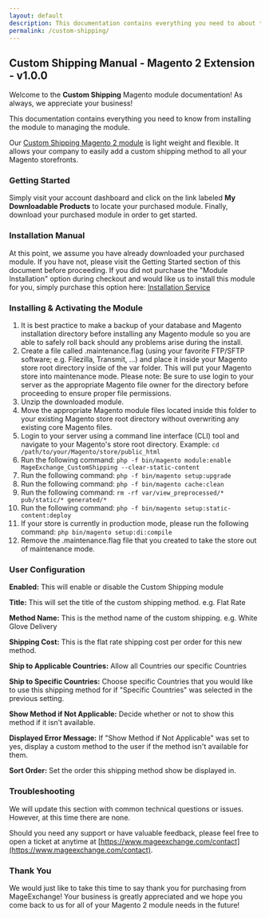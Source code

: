 ```yaml
---
layout: default
description: This documentation contains everything you need to about the Magento 2 Custom Shipping module from installing the module to managing the module.
permalink: /custom-shipping/
---
```


## Custom Shipping Manual - Magento 2 Extension - v1.0.0
Welcome to the **Custom Shipping** Magento module documentation! As always, we appreciate your business!

This documentation contains everything you need to know from installing the module to managing the module.

Our [Custom Shipping Magento 2 module](https://www.mageexchange.com/custom-shipping-method-magento-2) is light weight and flexible. It allows your company to easily add a custom shipping method to all your Magento storefronts.


### Getting Started
Simply visit your account dashboard and click on the link labeled **My Downloadable Products** to locate your purchased module. Finally, download your purchased module in order to get started.


### Installation Manual
At this point, we assume you have already downloaded your purchased module. If you have not, please visit the Getting Started section of this document before proceeding. If you did not purchase the "Module Installation" option during checkout and would like us to install this module for you, simply purchase this option here: [Installation Service](https://www.mageexchange.com/module-installation-service-magento-2)


### Installing & Activating the Module
1. It is best practice to make a backup of your database and Magento installation directory before installing any Magento module so you are able to safely roll back should any problems arise during the install.
2. Create a file called .maintenance.flag (using your favorite FTP/SFTP software; e.g. Filezilla, Transmit, ...) and place it inside your Magento store root directory inside of the var folder. This will put your Magento store into maintenance mode. Please note: Be sure to use login to your server as the appropriate Magento file owner for the directory before proceeding to ensure proper file permissions.
3. Unzip the downloaded module.
4. Move the appropriate Magento module files located inside this folder to your existing Magento store root directory without overwriting any existing core Magento files.
5. Login to your server using a command line interface (CLI) tool and navigate to your Magento's store root directory. Example: ```cd /path/to/your/Magento/store/public_html```
6. Run the following command: ```php -f bin/magento module:enable MageExchange_CustomShipping --clear-static-content```
7. Run the following command:
```php -f bin/magento setup:upgrade```
8. Run the following command: ```php -f bin/magento cache:clean```
9. Run the following command: ```rm -rf var/view_preprocessed/* pub/static/* generated/*```
10. Run the following command: ```php -f bin/magento setup:static-content:deploy```
11. If your store is currently in production mode, please run the following command: ```php bin/magento setup:di:compile```
12. Remove the .maintenance.flag file that you created to take the store out of maintenance mode.


### User Configuration
**Enabled:** This will enable or disable the Custom Shipping module

**Title:** This will set the title of the custom shipping method. e.g. Flat Rate

**Method Name:** This is the method name of the custom shipping. e.g. White Glove Delivery

**Shipping Cost:** This is the flat rate shipping cost per order for this new method.

**Ship to Applicable Countries:** Allow all Countries our specific Countries

**Ship to Specific Countries:** Choose specific Countries that you would like to use this shipping method for if "Specific Countries" was selected in the previous setting.

**Show Method if Not Applicable:** Decide whether or not to show this method if it isn't available.

**Displayed Error Message:** If "Show Method if Not Applicable" was set to yes, display a custom method to the user if the method isn't available for them.

**Sort Order:** Set the order this shipping method show be displayed in.


### Troubleshooting
We will update this section with common technical questions or issues. However, at this time there are none.

Should you need any support or have valuable feedback, please feel free to open a ticket at anytime at [https://www.mageexchange.com/contact](https://www.mageexchange.com/contact).


### Thank You
We would just like to take this time to say thank you for purchasing from MageExchange! Your business is greatly appreciated and we hope you come back to us for all of your Magento 2 module needs in the future!
